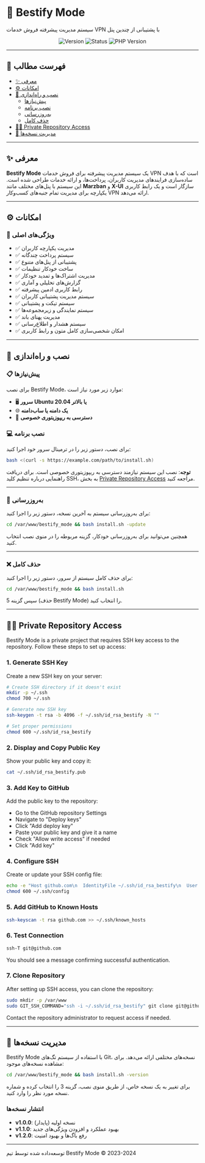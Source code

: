 # 🚀 Bestify Mode

سیستم مدیریت پیشرفته فروش خدمات VPN با پشتیبانی از چندین پنل

<p align="center">
    <img src="https://img.shields.io/badge/Version-1.0.0-blue?style=flat-square" alt="Version"/>
    <img src="https://img.shields.io/badge/Status-Private-red?style=flat-square" alt="Status"/>
    <img src="https://img.shields.io/badge/PHP-8.2+-green?style=flat-square" alt="PHP Version"/>
</p>


---

## 📑 فهرست مطالب

- [✨ معرفی](#-معرفی)
- [⚙️ امکانات](#️-امکانات)
- [🚀 نصب و راه‌اندازی](#-نصب-و-راه‌اندازی)
  - [پیش‌نیازها](#-پیش‌نیازها)
  - [نصب برنامه](#-نصب-برنامه)
  - [به‌روزرسانی](#-به‌روزرسانی)
  - [حذف کامل](#-حذف-کامل)
- [👨‍💻 Private Repository Access](#-private-repository-access)
- [🔄 مدیریت نسخه‌ها](#-مدیریت-نسخه‌ها)

---

## ✨ معرفی

**Bestify Mode** یک سیستم مدیریت پیشرفته برای فروش خدمات VPN است که با هدف ساده‌سازی فرایند‌های مدیریت کاربران، پرداخت‌ها، و ارائه خدمات طراحی شده است. این سیستم با پنل‌های مختلف مانند **Marzban** و **X-UI** سازگار است و یک رابط کاربری یکپارچه برای مدیریت تمام جنبه‌های کسب‌وکار VPN ارائه می‌دهد.

---

## ⚙️ امکانات

### 🔹 **ویژگی‌های اصلی**

- ✅ مدیریت یکپارچه کاربران
- ✅ سیستم پرداخت چندگانه
- ✅ پشتیبانی از پنل‌های متنوع
- ✅ ساخت خودکار تنظیمات
- ✅ مدیریت اشتراک‌ها و تمدید خودکار
- ✅ گزارش‌های تحلیلی و آماری
- ✅ رابط کاربری ادمین پیشرفته
- ✅ سیستم مدیریت پشتیبانی کاربران
- ✅ سیستم تیکت و پشتیبانی
- ✅ سیستم نمایندگی و زیرمجموعه‌ها
- ✅ مدیریت پهنای باند
- ✅ سیستم هشدار و اطلاع‌رسانی
- ✅ امکان شخصی‌سازی کامل متون و رابط کاربری

---

## 🚀 نصب و راه‌اندازی

### 📋 پیش‌نیازها

برای نصب Bestify Mode، موارد زیر مورد نیاز است:
- 🖥️ **سرور Ubuntu 20.04 یا بالاتر**
- 🌐 **یک دامنه یا ساب‌دامنه**
- 🔑 **دسترسی به ریپوزیتوری خصوصی**

### 💻 نصب برنامه

برای نصب، دستور زیر را در ترمینال سرور خود اجرا کنید:

```bash
bash <(curl -s https://example.com/path/to/install.sh)
```

**توجه**: نصب این سیستم نیازمند دسترسی به ریپوزیتوری خصوصی است. برای دریافت راهنمایی درباره تنظیم کلید SSH، به بخش [Private Repository Access](#-private-repository-access) مراجعه کنید.

---

### 🔄 به‌روزرسانی

برای به‌روزرسانی سیستم به آخرین نسخه، دستور زیر را اجرا کنید:

```bash
cd /var/www/bestify_mode && bash install.sh -update
```

همچنین می‌توانید برای به‌روزرسانی خودکار، گزینه مربوطه را در منوی نصب انتخاب کنید.

---

### ❌ حذف کامل

برای حذف کامل سیستم از سرور، دستور زیر را اجرا کنید:

```bash
cd /var/www/bestify_mode && bash install.sh
```

سپس گزینه 5 (حذف Bestify Mode) را انتخاب کنید.

---

## 👨‍💻 Private Repository Access

Bestify Mode is a private project that requires SSH key access to the repository. Follow these steps to set up access:

### 1. Generate SSH Key

Create a new SSH key on your server:

```bash
# Create SSH directory if it doesn't exist
mkdir -p ~/.ssh
chmod 700 ~/.ssh

# Generate new SSH key
ssh-keygen -t rsa -b 4096 -f ~/.ssh/id_rsa_bestify -N ""

# Set proper permissions
chmod 600 ~/.ssh/id_rsa_bestify
```

### 2. Display and Copy Public Key

Show your public key and copy it:

```bash
cat ~/.ssh/id_rsa_bestify.pub
```

### 3. Add Key to GitHub

Add the public key to the repository:

- Go to the GitHub repository Settings
- Navigate to "Deploy keys"
- Click "Add deploy key"
- Paste your public key and give it a name
- Check "Allow write access" if needed
- Click "Add key"

### 4. Configure SSH

Create or update your SSH config file:

```bash
echo -e "Host github.com\n  IdentityFile ~/.ssh/id_rsa_bestify\n  User git" >> ~/.ssh/config
chmod 600 ~/.ssh/config
```

### 5. Add GitHub to Known Hosts

```bash
ssh-keyscan -t rsa github.com >> ~/.ssh/known_hosts
```

### 6. Test Connection

```bash
ssh-T git@github.com
```

You should see a message confirming successful authentication.

### 7. Clone Repository

After setting up SSH access, you can clone the repository:

```bash
sudo mkdir -p /var/www
sudo GIT_SSH_COMMAND="ssh -i ~/.ssh/id_rsa_bestify" git clone git@github.com:itum/bestify_mode.git /var/www/bestify_mode
```

Contact the repository administrator to request access if needed.

---

## 🔄 مدیریت نسخه‌ها

Bestify Mode با استفاده از سیستم تگ‌های Git، نسخه‌های مختلفی ارائه می‌دهد. برای مشاهده نسخه‌های موجود:

```bash
cd /var/www/bestify_mode && bash install.sh -version
```

برای تغییر به یک نسخه خاص، از طریق منوی نصب، گزینه 3 را انتخاب کرده و شماره نسخه مورد نظر را وارد کنید.

### انتشار نسخه‌ها

- **v1.0.0**: نسخه اولیه (پایدار)
- **v1.1.0**: بهبود عملکرد و افزودن ویژگی‌های جدید
- **v1.2.0**: رفع باگ‌ها و بهبود امنیت

---

توسعه‌داده شده توسط تیم Bestify Mode &copy; 2023-2024
